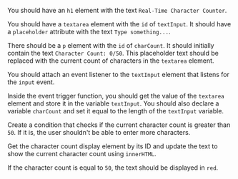 You should have an `h1` element with the text `Real-Time Character Counter`.

You should have a `textarea` element with the `id` of `textInput`. It should have a `placeholder` attribute with the text `Type something...`.

There should be a `p` element with the `id` of `charCount`. It should initially contain the text `Character Count: 0/50`. This placeholder text should be replaced with the current count of characters in the `textarea` element.

You should attach an event listener to the `textInput` element that listens for the `input` event. 

Inside the event trigger function, you should get the value of the `textarea` element and store it in the variable `textInput`. You should also declare a variable `charCount` and set it equal to the length of the `textInput` variable.

Create a condition that checks if the current character count is greater than `50`. If it is, the user shouldn't be able to enter more characters. 

Get the character count display element by its ID and update the text to show the current character count using `innerHTML`.

If the character count is equal to `50`, the text should be displayed in `red`. 